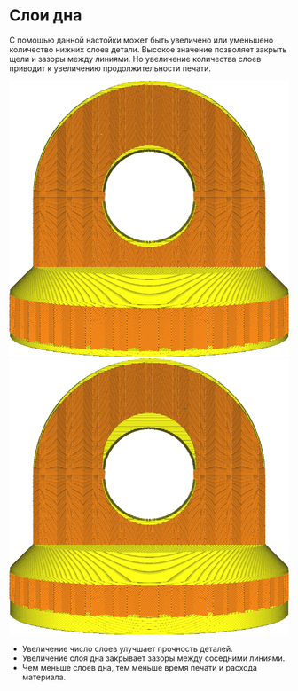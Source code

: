 Слои дна
====
С помощью данной настойки может быть увеличено или уменьшено количество нижних слоев детали. Высокое значение позволяет закрыть щели и зазоры между линиями. Но увеличение количества слоев приводит к увеличению продолжительности печати.

![14 слоев дна](../../../articles/images/top_bottom_thickness_0.8.png)
![50 слоев дна](../../../articles/images/bottom_thickness.png)

* Увеличение число слоев улучшает прочность деталей.
* Увеличение слоя дна закрывает зазоры между соседними линиями.
* Чем меньше слоев дна, тем меньше время печати и расхода материала.
